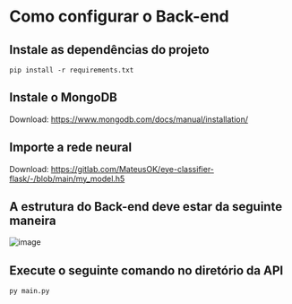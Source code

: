 # Como configurar o Back-end

## Instale as dependências do projeto

```
pip install -r requirements.txt
```


## Instale o MongoDB

Download: https://www.mongodb.com/docs/manual/installation/

## Importe a rede neural

Download: https://gitlab.com/MateusOK/eye-classifier-flask/-/blob/main/my_model.h5

## A estrutura do Back-end deve estar da seguinte maneira

![image](https://github.com/gustavoeyros/flask-api/assets/90118610/cd466888-19fe-48dd-95b8-ee9ae3d42db2)

## Execute o seguinte comando no diretório da API

```
py main.py
```
